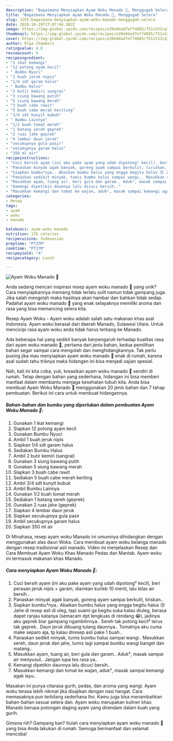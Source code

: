 ```yaml
---
description: "Bagaimana Menyiapkan Ayam Woku Manado 🐥, Menggugah Selera"
title: "Bagaimana Menyiapkan Ayam Woku Manado 🐥, Menggugah Selera"
slug: 3255-bagaimana-menyiapkan-ayam-woku-manado-menggugah-selera
date: 2020-10-29T17:07:04.382Z
image: https://img-global.cpcdn.com/recipes/e39e84ad7ef74885/751x532cq70/ayam-woku-manado-🐥-foto-resep-utama.jpg
thumbnail: https://img-global.cpcdn.com/recipes/e39e84ad7ef74885/751x532cq70/ayam-woku-manado-🐥-foto-resep-utama.jpg
cover: https://img-global.cpcdn.com/recipes/e39e84ad7ef74885/751x532cq70/ayam-woku-manado-🐥-foto-resep-utama.jpg
author: Olga Chambers
ratingvalue: 4.8
reviewcount: 9
recipeingredient:
- "1 ikat kemangi"
- "12 potong ayam kecil"
- " Bumbu Nyuci"
- "1 buah jeruk nipis"
- "1/4 sdt garam halus"
- " Bumbu Halus"
- "2 butir kemiri sangrai"
- "3 siung bawang putih"
- "5 siung bawang merah"
- "3 buah cabe rawit"
- "5 buah cabe merah keriting"
- "3/4 sdt kunyit bubuk"
- " Bumbu Lainnya"
- "1/2 buah tomat merah"
- "1 batang sereh geprek"
- "2 ruas jahe geprek"
- "4 lembar daun jeruk"
- "secukupnya gula pasir"
- "secukupnya garam halus"
- "350 ml air"
recipeinstructions:
- "Cuci bersih ayam (ini aku pake ayam yang udah dipotong² kecil), beri perasan jeruk nipis + garam, diamkan kurleb 10 menit, lalu bilas air bersih.."
- "Panaskan minyak agak banyak, goreng ayam sampai berkulit, tiriskan.."
- "Siapkan bumbu²nya.. Abaikan bumbu halus yang engga begitu halus 😚 Jahe di resep asli di uleg, tapi suami ga begitu suka kalau diuleg, berasa dapet ranjau katanya (semacam dpt lengkuas di rendang 😂), jadinya aku geprek biar gampang ngambilinnya.. Sereh tak potong kecil² terus tak geprek.. Daun jeruk dibuang tulang daunnya.. Tomatnya aku cuma make separo aja, tp kalau diresep asli pake 1 buah.."
- "Panaskan sedikit minyak, tumis bumbu halus sampai wangi.. Masukkan sereh, daun jeruk dan jahe, tumis lagi sampai bumbu wangi banget dan matang.."
- "Masukkan ayam, tuang air, beri gula dan garam.. Aduk², masak sampai air menyusut.. Jangan lupa tes rasa ya.."
- "Kemangi dipetikin daunnya lalu dicuci bersih.."
- "Masukkan kemangi dan tomat ke wajan, aduk², masak sampai kemangi agak layu.."
categories:
- Resep
tags:
- ayam
- woku
- manado

katakunci: ayam woku manado 
nutrition: 176 calories
recipecuisine: Indonesian
preptime: "PT37M"
cooktime: "PT37M"
recipeyield: "4"
recipecategory: Lunch

---
```



![Ayam Woku Manado 🐥](https://img-global.cpcdn.com/recipes/e39e84ad7ef74885/751x532cq70/ayam-woku-manado-🐥-foto-resep-utama.jpg)

Anda sedang mencari inspirasi resep ayam woku manado 🐥 yang unik? Cara menyiapkannya memang tidak terlalu sulit namun tidak gampang juga. Jika salah mengolah maka hasilnya akan hambar dan bahkan tidak sedap. Padahal ayam woku manado 🐥 yang enak selayaknya memiliki aroma dan rasa yang bisa memancing selera kita.

Resep Ayam Woku - Ayam woku adalah salah satu makanan khas asal Indonesia. Ayam woku berasal dari daerah Manado, Sulawesi Utara. Untuk mencicipi rasa ayam woku anda tidak harus terbang ke Manado.

Ada beberapa hal yang sedikit banyak berpengaruh terhadap kualitas rasa dari ayam woku manado 🐥, pertama dari jenis bahan, kedua pemilihan bahan segar sampai cara mengolah dan menghidangkannya. Tak perlu pusing jika mau menyiapkan ayam woku manado 🐥 enak di rumah, karena asal sudah tahu triknya maka hidangan ini bisa menjadi sajian spesial.


Nah, kali ini kita coba, yuk, kreasikan ayam woku manado 🐥 sendiri di rumah. Tetap dengan bahan yang sederhana, hidangan ini bisa memberi manfaat dalam membantu menjaga kesehatan tubuh kita. Anda bisa membuat Ayam Woku Manado 🐥 menggunakan 20 jenis bahan dan 7 tahap pembuatan. Berikut ini cara untuk membuat hidangannya.

<!--inarticleads1-->

##### Bahan-bahan dan bumbu yang diperlukan dalam pembuatan Ayam Woku Manado 🐥:

1. Gunakan 1 ikat kemangi
1. Siapkan 12 potong ayam kecil
1. Gunakan  Bumbu Nyuci
1. Ambil 1 buah jeruk nipis
1. Siapkan 1/4 sdt garam halus
1. Sediakan  Bumbu Halus
1. Ambil 2 butir kemiri (sangrai)
1. Gunakan 3 siung bawang putih
1. Gunakan 5 siung bawang merah
1. Siapkan 3 buah cabe rawit
1. Sediakan 5 buah cabe merah keriting
1. Ambil 3/4 sdt kunyit bubuk
1. Ambil  Bumbu Lainnya
1. Gunakan 1/2 buah tomat merah
1. Sediakan 1 batang sereh (geprek)
1. Gunakan 2 ruas jahe (geprek)
1. Siapkan 4 lembar daun jeruk
1. Siapkan secukupnya gula pasir
1. Ambil secukupnya garam halus
1. Siapkan 350 ml air


Di Minahasa, resep ayam woku Manado ini umumnya dihidangkan dengan menggunakan alas daun Woka. Cara membuat ayam woku belanga manado dengan resep tradisional asli manado. Video ini menjelaskan Resep dan Cara Membuat Ayam Woku Khas Manado Pedas dan Mantab. Ayam woku ini termasuk makanan khas Manado. 

<!--inarticleads2-->

##### Cara menyiapkan Ayam Woku Manado 🐥:

1. Cuci bersih ayam (ini aku pake ayam yang udah dipotong² kecil), beri perasan jeruk nipis + garam, diamkan kurleb 10 menit, lalu bilas air bersih..
1. Panaskan minyak agak banyak, goreng ayam sampai berkulit, tiriskan..
1. Siapkan bumbu²nya.. Abaikan bumbu halus yang engga begitu halus 😚 Jahe di resep asli di uleg, tapi suami ga begitu suka kalau diuleg, berasa dapet ranjau katanya (semacam dpt lengkuas di rendang 😂), jadinya aku geprek biar gampang ngambilinnya.. Sereh tak potong kecil² terus tak geprek.. Daun jeruk dibuang tulang daunnya.. Tomatnya aku cuma make separo aja, tp kalau diresep asli pake 1 buah..
1. Panaskan sedikit minyak, tumis bumbu halus sampai wangi.. Masukkan sereh, daun jeruk dan jahe, tumis lagi sampai bumbu wangi banget dan matang..
1. Masukkan ayam, tuang air, beri gula dan garam.. Aduk², masak sampai air menyusut.. Jangan lupa tes rasa ya..
1. Kemangi dipetikin daunnya lalu dicuci bersih..
1. Masukkan kemangi dan tomat ke wajan, aduk², masak sampai kemangi agak layu..


Masakan ini punya citarasa gurih, pedas, dan aroma yang wangi. Ayam woku terasa lebih nikmat jika disajikan dengan nasi hangat. Cara memasaknya pun terbilang sederhana lho. Kamu juga bisa menambahkan bahan-bahan sesuai selera dan. Ayam woku merupakan kuliner khas Manado berupa potongan daging ayam yang direndam dalam kuah yang gurih. 

Gimana nih? Gampang kan? Itulah cara menyiapkan ayam woku manado 🐥 yang bisa Anda lakukan di rumah. Semoga bermanfaat dan selamat mencoba!
